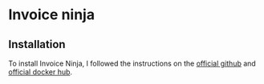 # Invoice ninja

## Installation

To install Invoice Ninja, I followed the instructions on the [official github](https://github.com/invoiceninja/dockerfiles) and [official docker hub](https://hub.docker.com/r/invoiceninja/invoiceninja/).




